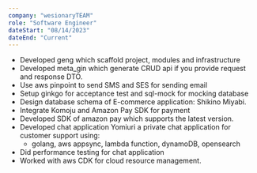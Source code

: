 ```yaml
---
company: "wesionaryTEAM"
role: "Software Engineer"
dateStart: "08/14/2023"
dateEnd: "Current"
---
```


- Developed geng which scaffold project, modules and infrastructure
- Developed meta_gin which generate CRUD api if you provide request and response DTO.
- Use aws pinpoint to send SMS and SES for sending email
- Setup ginkgo for acceptance test and sql-mock for mocking database
- Design database schema of E-commerce application: Shikino Miyabi.
- Integrate Komoju and Amazon Pay SDK for payment
- Developed SDK of amazon pay which supports the latest version.
- Developed chat application Yomiuri a private chat application for customer support using:
  - golang, aws appsync, lambda function, dynamoDB, opensearch
- Did performance testing for chat application
- Worked with aws CDK for cloud resource management.
